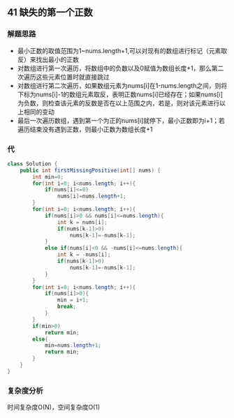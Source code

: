 ## 41 缺失的第一个正数
### 解题思路
* 最小正数的取值范围为1~nums.length+1,可以对现有的数组进行标记（元素取反）来找出最小的正数
* 对数组进行第一次遍历，将数组中的负数以及0赋值为数组长度+1，那么第二次遍历这些元素位置时就直接跳过
* 对数组进行第二次遍历，如果数组元素为nums[i]在1-nums.length之间，则将下标为nums[i]-1的数组元素取反，表明正数nums[i]已经存在；如果nums[i]为负数，则检查该元素的反数是否在以上范围之内，若是，则对该元素进行以上相同的变动
* 最后一次遍历数组，遇到第一个为正的nums[i]就停下，最小正数即为i+1；若遍历结束没有遇到正数，则最小正数为数组长度+1
### 代
```java
class Solution {
    public int firstMissingPositive(int[] nums) {
        int min=0;
        for(int i=0; i<nums.length; i++){  
            if(nums[i]<=0)
                nums[i]=nums.length+1;
        }
        for(int i=0; i<nums.length; i++){ 
            if(nums[i]>0 && nums[i]<=nums.length){
                int k = nums[i];
                if(nums[k-1]>0)
                    nums[k-1]=-nums[k-1];
            }
            else if(nums[i]<0 && -nums[i]<=nums.length){
                int k = -nums[i];
                if(nums[k-1]>0)
                    nums[k-1]=-nums[k-1];
            }
        }
        for(int i=0; i<nums.length; i++){
            if(nums[i]>0){
                min = i+1;
                break;
            }
        }
        if(min>0)
            return min;
        else{
            min=nums.length+1;
            return min;
        }          
    }
}
```
### 复杂度分析
时间复杂度O(N)，空间复杂度O(1)
